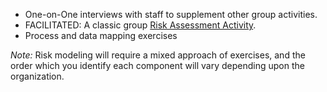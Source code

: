
* One-on-One interviews with staff to supplement other group activities.
* FACILITATED: A classic group [Risk Assessment Activity](http://frontlinedefenders.org/files/workbook_eng.pdf#page=9).
* Process and data mapping exercises

*Note:* Risk modeling will require a mixed approach of exercises, and the order which you identify each component will vary depending upon the organization.
